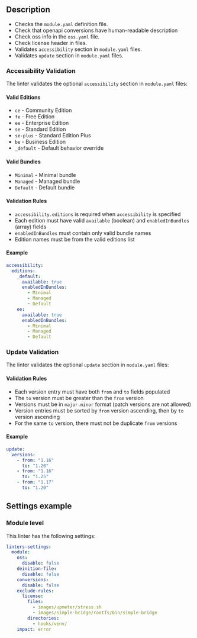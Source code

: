 ## Description

- Checks the `module.yaml` definition file.
- Check that openapi conversions have human-readable description
- Check oss info in the `oss.yaml` file.
- Check license header in files.
- Validates `accessibility` section in `module.yaml` files.
- Validates `update` section in `module.yaml` files.

### Accessibility Validation

The linter validates the optional `accessibility` section in `module.yaml` files:

#### Valid Editions

- `ce` - Community Edition
- `fe` - Free Edition  
- `ee` - Enterprise Edition
- `se` - Standard Edition
- `se-plus` - Standard Edition Plus
- `be` - Business Edition
- `_default` - Default behavior override

#### Valid Bundles

- `Minimal` - Minimal bundle
- `Managed` - Managed bundle
- `Default` - Default bundle

#### Validation Rules

- `accessibility.editions` is required when `accessibility` is specified
- Each edition must have valid `available` (boolean) and `enabledInBundles` (array) fields
- `enabledInBundles` must contain only valid bundle names
- Edition names must be from the valid editions list

#### Example

```yaml
accessibility:
  editions:
    _default:
      available: true
      enabledInBundles:
        - Minimal
        - Managed
        - Default
    ee:
      available: true
      enabledInBundles:
        - Minimal
        - Managed
        - Default
```

### Update Validation

The linter validates the optional `update` section in `module.yaml` files:

#### Validation Rules

- Each version entry must have both `from` and `to` fields populated
- The `to` version must be greater than the `from` version 
- Versions must be in `major.minor` format (patch versions are not allowed)
- Version entries must be sorted by `from` version ascending, then by `to` version ascending
- For the same `to` version, there must not be duplicate `from` versions

#### Example

```yaml
update:
  versions:
    - from: "1.16"
      to: "1.20"
    - from: "1.16"
      to: "1.25"
    - from: "1.17"
      to: "1.20"
```

## Settings example

### Module level

This linter has the following settings:

```yaml
linters-settings:
  module:
    oss:
      disable: false
    deinition-file:
      disable: false
    conversions:
      disable: false
    exclude-rules:
      license:
        files:
          - images/upmeter/stress.sh
          - images/simple-bridge/rootfs/bin/simple-bridge
        directories:
          - hooks/venv/
    impact: error
```
